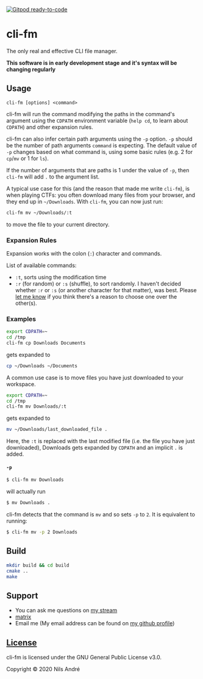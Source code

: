 [![Gitpod ready-to-code](https://img.shields.io/badge/Gitpod-ready--to--code-blue?logo=gitpod)](https://gitpod.io/#https://github.com/NilsIrl/cli-fm)

# cli-fm
The only real and effective CLI file manager.

**This software is in early development stage and it's syntax will be changing
regularly**

## Usage

```
cli-fm [options] <command>
```

cli-fm will run the command modifying the paths in the command's argument using
the `CDPATH` environment variable (`help cd`, to learn about `CDPATH`) and
other expansion rules.

cli-fm can also infer certain path arguments using the `-p` option. `-p` should
be the number of path arguments `command` is expecting. The default value of
`-p` changes based on what command is, using some basic rules (e.g. 2 for
`cp`/`mv` or 1 for `ls`).

If the number of arguments that are paths is 1 under the value of `-p`, then
`cli-fm` will add `.` to the argument list.

A typical use case for this (and the reason that made me write `cli-fm`), is
when playing CTFs: you often download many files from your browser, and they end
up in `~/Downloads`. With `cli-fm`, you can now just run:

```sh
cli-fm mv ~/Downloads/:t
```

to move the file to your current directory.

### Expansion Rules

Expansion works with the colon (`:`) character and commands.

List of available commands:

* `:t`, sorts using the modification time
* `:r` (for random) or `:s` (shuffle), to sort randomly. I haven't decided
  whether `:r` or `:s` (or another character for that matter), was best. Please
  [let me know](https://github.com/NilsIrl/cli-fm/issues/4) if you think
  there's a reason to choose one over the other(s).

### Examples

```sh
export CDPATH=~
cd /tmp
cli-fm cp Downloads Documents
```

gets expanded to

```sh
cp ~/Downloads ~/Documents
```

A common use case is to move files you have just downloaded to your workspace.

```sh
export CDPATH=~
cd /tmp
cli-fm mv Downloads/:t
```

gets expanded to

```sh
mv ~/Downloads/last_downloaded_file .
```

Here, the `:t` is replaced with the last modified file (i.e. the file you have
just downloaded), Downloads gets expanded by `CDPATH` and an implicit `.` is
added.

#### `-p`

```sh
$ cli-fm mv Downloads
```

will actually run

```sh
$ mv Downloads .
```

cli-fm detects that the command is `mv` and so sets `-p` to `2`. It is
equivalent to running:

```sh
$ cli-fm mv -p 2 Downloads
```

## Build

```sh
mkdir build && cd build
cmake ..
make
```

## Support

* You can ask me questions on [my stream](https://www.twitch.tv/nilsirl)
* [matrix](https://matrix.to/#/!tLDcLvclSWOGibbnSx:matrix.org?via=matrix.org)
* Email me (My email address can be found on [my github
  profile](https://github.com/NilsIrl/))

## [License](LICENSE)

cli-fm is licensed under the GNU General Public License v3.0.

Copyright © 2020 Nils André
